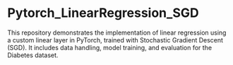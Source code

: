 # Pytorch_LinearRegression_SGD
This repository demonstrates the implementation of linear regression using a custom linear layer in PyTorch, trained with Stochastic Gradient Descent (SGD). It includes data handling, model training, and evaluation for the Diabetes dataset.
